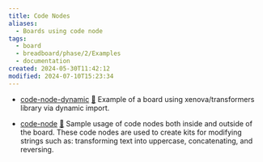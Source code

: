 ```yaml
---
title: Code Nodes
aliases:
  - Boards using code node
tags:
  - board
  - breadboard/phase/2/Examples
  - documentation
created: 2024-05-30T11:42:12
modified: 2024-07-10T15:23:34
---
```


- [code-node-dynamic](https://github.com/ExaDev/breadboard-examples/tree/main/src/examples/code-node-dynamic)
  [🔗](https://breadboard-ai.web.app/?mode=list&board=https://raw.githubusercontent.com/ExaDev/breadboard-examples/main/src/examples/code-node-dynamic/graph.json)
  Example of a board using xenova/transformers library via dynamic import.

- [code-node](https://github.com/ExaDev/breadboard-examples/tree/main/src/examples/code-node)
  [🔗](https://breadboard-ai.web.app/?mode=list&board=https://raw.githubusercontent.com/ExaDev/breadboard-examples/main/src/examples/code-node/graph.json)
  Sample usage of code nodes both inside and outside of the board. These code nodes are used to create kits for modifying strings such as: transforming text into uppercase, concatenating, and reversing.
